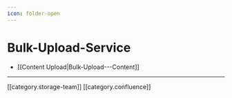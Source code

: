 ```yaml
---
icon: folder-open
---
```


# Bulk-Upload-Service

* \[\[Content Upload|Bulk-Upload---Content]]

***

\[\[category.storage-team]] \[\[category.confluence]]
